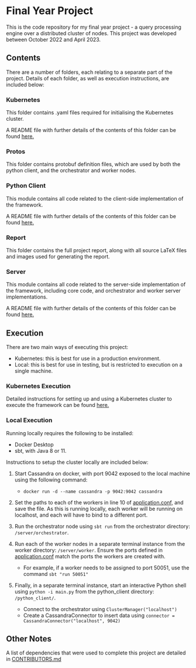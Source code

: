 # Final Year Project
This is the code repository for my final year project - a query processing engine over a distributed cluster of nodes. This project was developed between October 2022 and April 2023.

## Contents

There are a number of folders, each relating to a separate part of the project. Details of each folder, as well as execution instructions, are included below:

### Kubernetes
This folder contains .yaml files required for initialising the Kubernetes cluster.

A README file with further details of the contents of this folder can be found [here.](/kubernetes/README.md)

### Protos
This folder contains protobuf definition files, which are used by both the python client, and the orchestrator and worker nodes.

### Python Client
This module contains all code related to the client-side implementation of the framework.

A README file with further details of the contents of this folder can be found [here.](/python_client/README.md)

### Report
This folder contains the full project report, along with all source LaTeX files and images used for generating the report.

### Server
This module contains all code related to the server-side implementation of the framework, including core code, and orchestrator and worker server implementations.

A README file with further details of the contents of this folder can be found [here.](/server/README.md)

## Execution

There are two main ways of executing this project:
- Kubernetes: this is best for use in a production environment.
- Local: this is best for use in testing, but is restricted to execution on a single machine.

### Kubernetes Execution
Detailed instructions for setting up and using a Kubernetes cluster to execute the framework can be found [here.](/kubernetes/README.md)

### Local Execution
Running locally requires the following to be installed:
- Docker Desktop
- sbt, with Java 8 or 11.

Instructions to setup the cluster locally are included below:

1. Start Cassandra on docker, with port 9042 exposed to the local machine using the following command:
    - `docker run -d --name cassandra -p 9042:9042 cassandra`

2. Set the paths to each of the workers in line 10 of [application.conf,](/server/core/src/main/resources/application.conf) and save the file. As this is running locally, each worker will be running on localhost, and each will have to bind to a different port.

3. Run the orchestrator node using `sbt run` from the orchestrator directory: `/server/orchestrator`.

4. Run each of the worker nodes in a separate terminal instance from the worker directory: `/server/worker`. Ensure the ports defined in [application.conf](/server/core/src/main/resources/application.conf) match the ports the workers are created with.
    - For example, if a worker needs to be assigned to port 50051, use the command `sbt "run 50051"`

5. Finally, in a separate terminal instance, start an interactive Python shell using `python -i main.py` from the python_client directory: `/python_client/`.
    - Connect to the orchestrator using `ClusterManager("localhost")`
    - Create a CassandraConnector to insert data using `connector = CassandraConnector("localhost", 9042)`

## Other Notes
A list of dependencies that were used to complete this project are detailed in [CONTRIBUTORS.md](/CONTRIBUTORS.md)